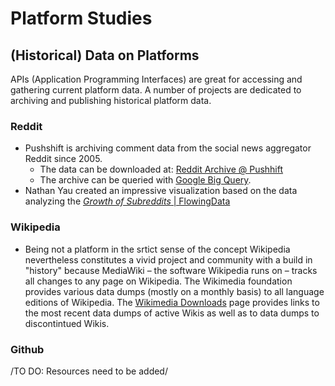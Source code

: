 # Platform Studies

## (Historical) Data on Platforms

APIs (Application Programming Interfaces) are great for accessing and gathering current platform data. A number of projects are dedicated to archiving and publishing historical platform data. 


### Reddit

- Pushshift is archiving comment data from the social news aggregator Reddit since 2005. 
	- The data can be downloaded at: [Reddit Archive @ Pushhift](http://files.pushshift.io/reddit/comments/)
	- The archive can be queried with [Google Big Query](https://bigquery.cloud.google.com/dataset/fh-bigquery:reddit_comments?pli=1).
- Nathan Yau created an impressive visualization based on the data analyzing the [*Growth of Subreddits* \| FlowingData](https://flowingdata.com/2018/10/30/subreddit-comments/)


### Wikipedia

- Being not a platform in the srtict sense of the concept Wikipedia nevertheless constitutes a vivid project and community with a build in "history" because MediaWiki – the software Wikipedia runs on – tracks all changes to any page on Wikipedia. The Wikimedia foundation provides various data dumps (mostly on a monthly basis) to all language editions of Wikipedia. The [Wikimedia Downloads](https://dumps.wikimedia.org/) page provides links to the most recent data dumps of active Wikis as well as to data dumps to discontintued Wikis.


### Github

/TO DO: Resources need to be added/





